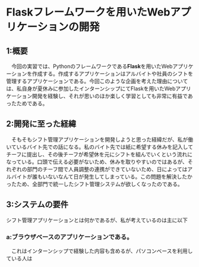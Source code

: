 # Flaskフレームワークを用いたWebアプリケーションの開発
## 1:概要
　今回の実習では、Pythonのフレームワークである**Flask**を用いたWebアプリケーションを作成する。作成するアプリケーションはアルバイトや社員のシフトを管理するアプリケーションである。今回このような企画を考えた理由については、私自身が夏休みに参加したインターンシップにてFlaskを用いたWebアプリケーション開発を経験し、それが思いのほか楽しく学習としても非常に有益であったためである。
## 2:開発に至った経緯
　そもそもシフト管理アプリケーションを開発しようと思った経緯だが、私が働いているバイト先での話になる。私のバイト先では紙に希望する休みを記入してチーフに提出し、その後チーフが希望休を元にシフトを組んでいくという流れになっている。口頭で伝える必要がないため、休みを取りやすいのではあるが、それぞれの部門のチーフ間で人員調整の連携ができていないため、日によってはアルバイトが誰もいないなんて日が発生してしまっている。この問題を解決したかったため、全部門で統一したシフト管理システムが欲しくなったのである。
## 3:システムの要件
シフト管理アプリケーションとは何かであるが、私が考えているのは主に以下
### a:ブラウザベースのアプリケーションである。
　これはインターンシップで経験した内容も含めるが、パソコンベースを利用している人は